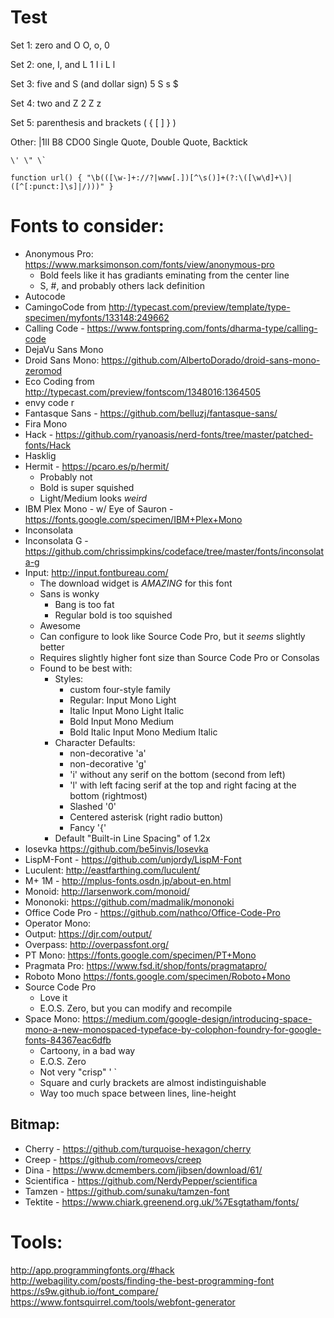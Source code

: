 
# Test

Set 1: zero and O
O, o, 0

Set 2: one, I, and L
1 I i L l

Set 3: five and S (and dollar sign)
5 S s $

Set 4: two and Z
2 Z z

Set 5: parenthesis and brackets
( { [ ] } )

Other:
|1lI
B8
CDO0
Single Quote, Double Quote, Backtick
```
\' \" \`
```

```
function url() { "\b(([\w-]+://?|www[.])[^\s()]+(?:\([\w\d]+\)|([^[:punct:]\s]|/)))" }
```


# Fonts to consider:

- Anonymous Pro: <https://www.marksimonson.com/fonts/view/anonymous-pro>
  - Bold feels like it has gradiants eminating from the center line
  - S, #, and probably others lack definition
- Autocode
- CamingoCode from <http://typecast.com/preview/template/type-specimen/myfonts/133148:249662>
- Calling Code - <https://www.fontspring.com/fonts/dharma-type/calling-code>
- DejaVu Sans Mono
- Droid Sans Mono: <https://github.com/AlbertoDorado/droid-sans-mono-zeromod>
- Eco Coding from <http://typecast.com/preview/fontscom/1348016:1364505>
- envy code r
- Fantasque Sans - <https://github.com/belluzj/fantasque-sans/>
- Fira Mono
- Hack - <https://github.com/ryanoasis/nerd-fonts/tree/master/patched-fonts/Hack>
- Hasklig
- Hermit - <https://pcaro.es/p/hermit/>
  - Probably not
  - Bold is super squished
  - Light/Medium looks _weird_
- IBM Plex Mono - w/ Eye of Sauron - <https://fonts.google.com/specimen/IBM+Plex+Mono>
- Inconsolata
- Inconsolata G - <https://github.com/chrissimpkins/codeface/tree/master/fonts/inconsolata-g>
- Input: <http://input.fontbureau.com/>
  - The download widget is _AMAZING_ for this font
  - Sans is wonky
    - Bang is too fat
    - Regular bold is too squished
  - Awesome
  - Can configure to look like Source Code Pro, but it _seems_ slightly better
  - Requires slightly higher font size than Source Code Pro or Consolas
  - Found to be best with:
    - Styles:
      - custom four-style family
      - Regular: Input Mono Light
      - Italic Input Mono Light Italic
      - Bold Input Mono Medium
      - Bold Italic Input Mono Medium Italic
    - Character Defaults:
      - non-decorative 'a'
      - non-decorative 'g'
      - 'i' without any serif on the bottom (second from left)
      - 'l' with left facing serif at the top and right facing at the bottom (rightmost)
      - Slashed '0'
      - Centered asterisk (right radio button)
      - Fancy '{'
    - Default "Built-in Line Spacing" of 1.2x
- Iosevka <https://github.com/be5invis/Iosevka>
- LispM-Font - <https://github.com/unjordy/LispM-Font>
- Luculent: <http://eastfarthing.com/luculent/>
- M+ 1M - <http://mplus-fonts.osdn.jp/about-en.html>
- Monoid: <http://larsenwork.com/monoid/>
- Mononoki: <https://github.com/madmalik/mononoki>
- Office Code Pro - <https://github.com/nathco/Office-Code-Pro>
- Operator Mono:
- Output: <https://djr.com/output/>
- Overpass: <http://overpassfont.org/>
- PT Mono: <https://fonts.google.com/specimen/PT+Mono>
- Pragmata Pro: <https://www.fsd.it/shop/fonts/pragmatapro/>
- Roboto Mono <https://fonts.google.com/specimen/Roboto+Mono>
- Source Code Pro
  - Love it
  - E.O.S. Zero, but you can modify and recompile
- Space Mono: <https://medium.com/google-design/introducing-space-mono-a-new-monospaced-typeface-by-colophon-foundry-for-google-fonts-84367eac6dfb>
  - Cartoony, in a bad way
  - E.O.S. Zero
  - Not very "crisp" ' \`
  - Square and curly brackets are almost indistinguishable
  - Way too much space between lines, line-height

## Bitmap:

- Cherry - https://github.com/turquoise-hexagon/cherry
- Creep - https://github.com/romeovs/creep
- Dina - https://www.dcmembers.com/jibsen/download/61/
- Scientifica - https://github.com/NerdyPepper/scientifica
- Tamzen - https://github.com/sunaku/tamzen-font
- Tektite - https://www.chiark.greenend.org.uk/%7Esgtatham/fonts/

# Tools:
<http://app.programmingfonts.org/#hack>
<http://webagility.com/posts/finding-the-best-programming-font>
<https://s9w.github.io/font_compare/>
<https://www.fontsquirrel.com/tools/webfont-generator>
